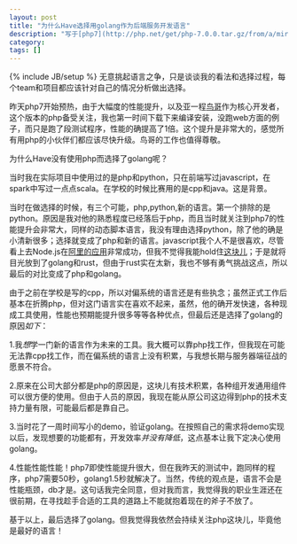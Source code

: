 ```yaml
---
layout: post
title: "为什么Have选择用golang作为后端服务开发语言"
description: "写于[php7](http://php.net/get/php-7.0.0.tar.gz/from/a/mirror)发布之际"
category: 
tags: []
---
```

{% include JB/setup %}
无意挑起语言之争，只是谈谈我的看法和选择过程，每个team和项目都应该针对自己的情况分析做出选择。

昨天php7开始预热，由于大幅度的性能提升，以及亚一程[鸟哥](http://weibo.com/laruence)作为核心开发者，这个版本的php备受关注，我也第一时间下载下来编译安装，没跑web方面的例子，而只是跑了段测试程序，性能的确提高了1倍。这个提升是非常大的，感觉所有用php的小伙伴们都应该尽快升级。鸟哥的工作也值得尊敬。

为什么Have没有使用php而选择了golang呢？

当时我在实际项目中使用过的是php和python，只在前端写过javascript，在spark中写过一点点scala。在学校的时候比赛用的是cpp和java。这是背景。

当时在做选择的时候，有三个可能，php,python,新的语言。第一个排除的是python。原因是我对他的熟悉程度已经落后于php，而且当时就关注到php7的性能提升会非常大，同样的动态脚本语言，我没有理由选择python，除了他的确是小清新很多；选择就变成了php和新的语言。javascript我个人不是很喜欢，尽管看上去Node.js在[阿里的应用](http://www.zhihu.com/question/37379084)非常成功，但我不觉得我能hold住[这块儿](http://www.2ality.com/2013/04/quirk-implicit-conversion.html)；于是就将目光放到了golang和rust，但由于rust实在太新，我也不够有勇气挑战这点，所以最后的对比变成了php和golang。

由于之前在学校是写的cpp，所以对偏系统的语言还是有些执念；虽然正式工作后基本在折腾php，但对这门语言实在喜欢不起来，虽然，他的确开发快速，各种现成工具使用，性能也预期能提升很多等等各种优点，但最后还是选择了golang的原因*如下*：

1.我*想*学一门新的语言作为未来的工具。我大概可以靠php找工作，但我现在可能无法靠cpp找工作，而在偏系统的语言上没有积累，与我想长期与服务器端征战的愿景不符合。

2.原来在公司大部分都是php的原因是，这块儿有技术积累，各种组开发通用组件可以很方便的使用。但由于人员的原因，我现在能从原公司这边得到php的技术支持力量有限，可能最后都是靠自己。

3.当时花了一周时间写小的demo，验证golang。在按照自己的需求将demo实现以后，发现想要的功能都有，开发效率*并没有降低*，这点基本让我下定决心使用golang。

4.性能性能性能！php7即使性能提升很大，但在我昨天的测试中，跑同样的程序，php7需要50秒，golang1.5秒就解决了。当然，传统的观点是，语言不会是性能瓶颈，db才是。这句话我完全同意，但对我而言，我觉得我的职业生涯还在很前期，在寻找趁手合适的工具的道路上不能就抱着现在的斧子不放了。

基于以上，最后选择了golang。但我觉得我依然会持续关注php这块儿，毕竟他是最好的语言！
